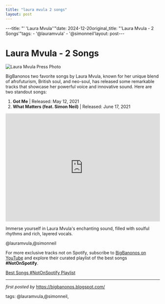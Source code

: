 ```yaml
---
title: "laura mvula 2 songs"
layout: post
---
```

---title: "' 'Laura Mvula''"date: 2024-12-20original_title: "'Laura Mvula - 2 Songs'"tags:  - '@lauramvula'  - '@simonneil'layout: post---<h1>Laura Mvula - 2 Songs</h1><img src="https://static.independent.co.uk/2021/06/24/12/Laura%20Mvula_Press6_019_f2.jpg" alt="Laura Mvula Press Photo"> <p>BigBanonos two favorite songs by Laura Mvula, known for her unique blend of afrofuturism, British soul, and neo-soul, has released some remarkable tracks that showcase her powerful voice and innovative sound. Here are two standout songs:</p> <ol> <li><strong>Got Me</strong> | Released: May 12, 2021</li> <li><strong>What Matters (feat. Simon Neil)</strong> | Released: June 17, 2021</li></ol> <div> <iframe src="https://open.spotify.com/embed/playlist/0VmOSbZ6yjBHzVJLjfhtaS?utm_source=generator" width="100%" height="352" frameBorder="0" allowfullscreen="" allow="autoplay; clipboard-write; encrypted-media; fullscreen; picture-in-picture" loading="lazy"></iframe></div> <p>Immerse yourself in Laura Mvula's enchanting sound, filled with soulful rhythms and rich, layered vocals.</p> <!-- Tags --><p>@lauramvula,@simonneil</p><!--Subscribe and Playlist Links--><div>    <p>For more exclusive tracks not on Spotify, subscribe to <a href="https://www.youtube.com/@BigBanonos" target="_blank">BigBanonos on YouTube</a> and explore their curated playlist of the best songs <strong>#NotOnSpotify</strong>.</p>    <p><a href="https://www.youtube.com/playlist?list=PLtuNtuTatqI0kFahUCbtbfenC_ET5O_tr" target="_blank">Best Songs #NotOnSpotify Playlist<br /></a></p></div><hr /><p><em>first posted by</em> <a href="https://bigbanonos.blogspot.com/" rel="noopener" target="_new">https://bigbanonos.blogspot.com/</a></p><p>tags: @lauramvula,@simonneil,</p>